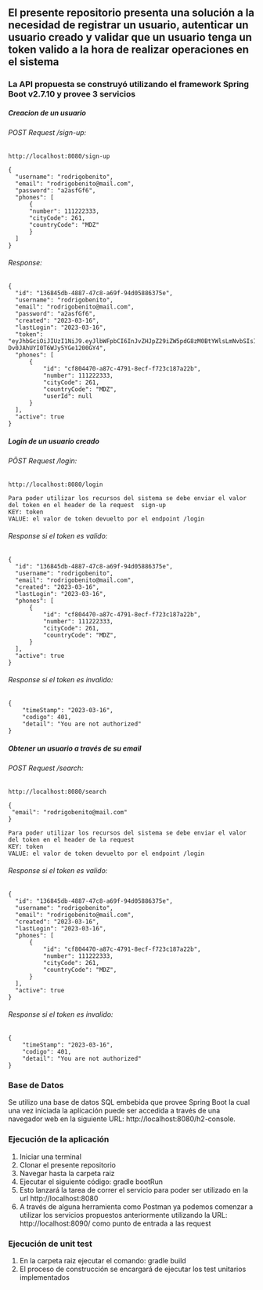 ## El presente repositorio presenta una solución a la necesidad de registrar un usuario, autenticar un usuario creado y validar que un usuario tenga un token valido a la hora de realizar operaciones en el sistema

### La API propuesta se construyó utilizando el framework Spring Boot v2.7.10 y provee 3 servicios 

  ##### Creacion de un usuario
  
  ###### POST Request /sign-up: 
  ```
  http://localhost:8080/sign-up
  ```
  
  ```
  {
    "username": "rodrigobenito",
    "email": "rodrigobenito@mail.com",
    "password": "a2asfGf6",
    "phones": [
        {
        "number": 111222333,
        "cityCode": 261,
        "countryCode": "MDZ"
        }
    ]
}
```
  ###### Response:
  ```
{
    "id": "136845db-4887-47c8-a69f-94d05886375e",
    "username": "rodrigobenito",
    "email": "rodrigobenito@mail.com",
    "password": "a2asfGf6",
    "created": "2023-03-16",
    "lastLogin": "2023-03-16",
    "token": "eyJhbGciOiJIUzI1NiJ9.eyJlbWFpbCI6InJvZHJpZ29iZW5pdG8zM0BtYWlsLmNvbSIsInN1YiI6InJvZHJpZ29iZW5pdG8zM0BtYWlsLmNvbSIsImlhdCI6MTY3OTU4MjI5N30.y8V36DDSDk6Vrdyb-Dv0JAhUYI0T6WJy5YGe1200GY4",
    "phones": [
        {
            "id": "cf804470-a87c-4791-8ecf-f723c187a22b",
            "number": 111222333,
            "cityCode": 261,
            "countryCode": "MDZ",
            "userId": null
        }
    ],
    "active": true
}
  ```
  ##### Login de un usuario creado
  ###### PÖST Request /login:
  ```
  http://localhost:8080/login
  ```
  ```
  Para poder utilizar los recursos del sistema se debe enviar el valor del token en el header de la request  sign-up
  KEY: token 
  VALUE: el valor de token devuelto por el endpoint /login
   ```
  ###### Response si el token es valido:
  ```
{
    "id": "136845db-4887-47c8-a69f-94d05886375e",
    "username": "rodrigobenito",
    "email": "rodrigobenito@mail.com",
    "created": "2023-03-16",
    "lastLogin": "2023-03-16",
    "phones": [
        {
            "id": "cf804470-a87c-4791-8ecf-f723c187a22b",
            "number": 111222333,
            "cityCode": 261,
            "countryCode": "MDZ",
        }
    ],
    "active": true
}  
```
###### Response si el token es invalido:
```
{
    "timeStamp": "2023-03-16",
    "codigo": 401,
    "detail": "You are not authorized"
}
```

  
  ##### Obtener un usuario a través de su email
  ###### POST Request /search:
  ```
  http://localhost:8080/search
  ```
 ```
{
  "email": "rodrigobenito@mail.com"
}
```
  ```
  Para poder utilizar los recursos del sistema se debe enviar el valor del token en el header de la request  
  KEY: token 
  VALUE: el valor de token devuelto por el endpoint /login
   ```
  ###### Response si el token es valido:
  ```
{
    "id": "136845db-4887-47c8-a69f-94d05886375e",
    "username": "rodrigobenito",
    "email": "rodrigobenito@mail.com",
    "created": "2023-03-16",
    "lastLogin": "2023-03-16",
    "phones": [
        {
            "id": "cf804470-a87c-4791-8ecf-f723c187a22b",
            "number": 111222333,
            "cityCode": 261,
            "countryCode": "MDZ",
        }
    ],
    "active": true
}  
```
###### Response si el token es invalido:
```
{
    "timeStamp": "2023-03-16",
    "codigo": 401,
    "detail": "You are not authorized"
}
```


### Base de Datos
Se utilizo una base de datos SQL embebida que provee Spring Boot la cual una vez iniciada la aplicación puede ser accedida a través de una navegador web 
en la siguiente URL: http://localhost:8080/h2-console.

### Ejecución de la aplicación

1. Iniciar una terminal
1. Clonar el presente repositorio
1. Navegar hasta la carpeta raiz
1. Ejecutar el siguiente código:  gradle bootRun
1. Esto lanzará la tarea de correr el servicio para poder ser utilizado en la url http://localhost:8080
1. A través de alguna herramienta como Postman ya podemos comenzar a utilizar los servicios propuestos anteriormente utilizando la URL: http://localhost:8090/ como punto de entrada a las request

### Ejecución de unit test
1. En la carpeta raiz ejecutar el comando: gradle build 
1. El proceso de construcción se encargará de ejecutar los test unitarios implementados


